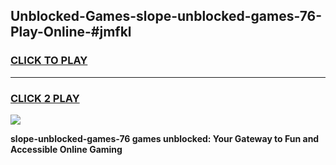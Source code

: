 
## Unblocked-Games-slope-unblocked-games-76-Play-Online-#jmfkl
<h3>
<a href="https://premium.freeplayer.one?title=slope-unblocked-games-76&ref=27F">CLICK TO PLAY</a></h3>
<hr>

<h3>
<a href="https://premium.freeplayer.one?title=slope-unblocked-games-76&ref=27F">CLICK 2 PLAY</a>
  
</h3>

<a href="https://premium.freeplayer.one?title=slope-unblocked-games-76&ref=27F"><img src="https://clearcache.store/games.png"></a>


**slope-unblocked-games-76 games unblocked: Your Gateway to Fun and Accessible Online Gaming**
